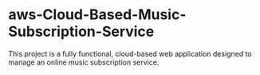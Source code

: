 # aws-Cloud-Based-Music-Subscription-Service
This project is a fully functional, cloud-based web application designed to manage an online music subscription service.
